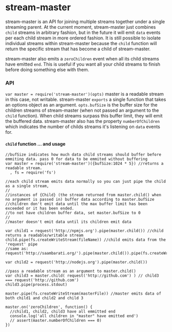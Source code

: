 
# stream-master

stream-master is an API for joining multiple streams together under a single streaming parent.
At the current moment, stream-master just combines `child` streams in arbitrary fashion, but in the future
it will emit `data` events per each child stream in more ordered fashion. It is still possible to isolate individual streams
within stream-master because the `child` function will return the specific stream that has become a child of stream-master.

stream-master also emits a `zeroChildren` event when all its child streams have emitted `end`. This is useful
if you want all your child streams to finish before doing something else with them.


### API

`var master = require('stream-master')(opts)` master is a readable stream in this case, not writable.
stream-master `exports` a single function that takes an options object as an argument.
`opts.bufSize` is the  buffer size for the children streams of stream-master (when not passed an argument to the `child` function).
When child streams surpass this buffer limit, they will emit the buffered data. stream-master also has the property
`numberOfChildren` which indicates the number of childs streams it's listening on `data` events for.

#### `child` function ... and usage

    //bufSize indicates how much data child streams should buffer before emmiting data. pass 0 for data to be emmited without buffering
    var master = require('stream-master')({bufSize:1024 * 5}) //returns a readable stream.
      , fs = require('fs')

    //each child stream emits data normally so you can just pipe the child as a single stream,
    //
    //instances of {Child} (the stream returned from master.child() when no argument is passed in) buffer data according to master.bufSize
    //children don't emit data until the max buffer limit has been exceeded or it has been ended.
    //to not have children buffer data, set master.bufSize to 0
    //
    //master doesn't emit data until its children emit data

    var child1 = request('http://npmjs.org').pipe(master.child()) //child returns a readable/writable stream
    child.pipe(fs.createWriteStream(fileName)) //child emits data from the 'request' pipe
    //same as:   request('http://saambarati.org/').pipe(master.child()).pipe(fs.createWriteStream(fileName))

    var child2 = request('http://nodejs.org').pipe(master.child())

    //pass a readable stream as an argument to master.child()
    var child3 = master.child( request('http://github.com') ) // child3 === request('http://github.com')
    child3.pipe(process.stdout)

    master.pipe(fs.createWriteStream(masterFile)) //master emits data of both child1 and child2 and child 3

    master.on('zeroChildren', function() {
      //child1, child2, child3 have all emmitted end
      console.log('all children in "master" have emitted end')
      // assert(master.numberOfChildren === 0)
    })



